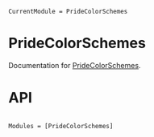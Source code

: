 ```@meta
CurrentModule = PrideColorSchemes
```

# PrideColorSchemes

Documentation for [PrideColorSchemes](https://github.com/musoke/PrideColorSchemes.jl).


# API

```@index
```

```@autodocs
Modules = [PrideColorSchemes]
```
